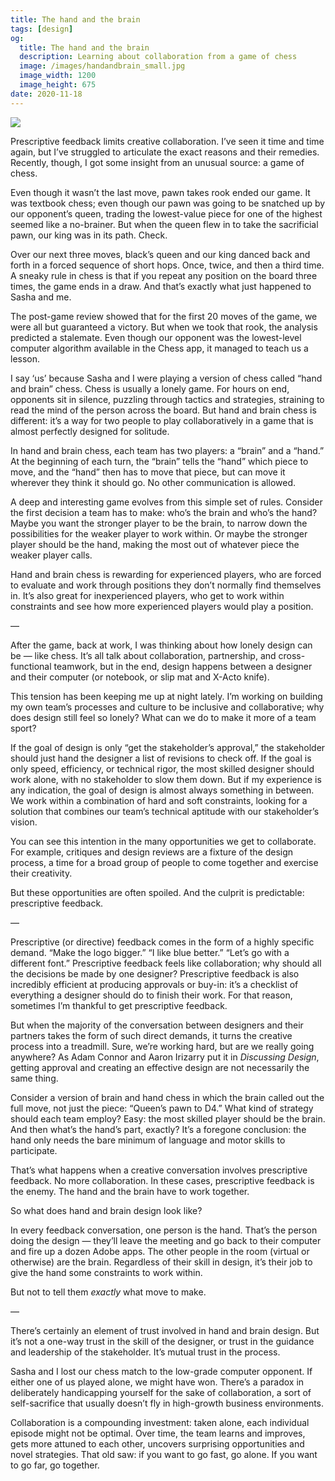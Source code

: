 ```yaml
---
title: The hand and the brain
tags: [design]
og:
  title: The hand and the brain
  description: Learning about collaboration from a game of chess
  image: /images/handandbrain_small.jpg
  image_width: 1200
  image_height: 675
date: 2020-11-18
---
```


![](/images/handandbrain.jpg)

Prescriptive feedback limits creative collaboration. I’ve seen it time and time again, but I’ve struggled to articulate the exact reasons and their remedies. Recently, though, I got some insight from an unusual source: a game of chess.

Even though it wasn’t the last move, pawn takes rook ended our game. It was textbook chess; even though our pawn was going to be snatched up by our opponent’s queen, trading the lowest-value piece for one of the highest seemed like a no-brainer. But when the queen flew in to take the sacrificial pawn, our king was in its path. Check. 

Over our next three moves, black’s queen and our king danced back and forth in a forced sequence of short hops. Once, twice, and then a third time. A sneaky rule in chess is that if you repeat any position on the board three times, the game ends in a draw. And that’s exactly what just happened to Sasha and me.

The post-game review showed that for the first 20 moves of the game, we were all but guaranteed a victory. But when we took that rook, the analysis predicted a stalemate. Even though our opponent was the lowest-level computer algorithm available in the Chess app, it managed to teach us a lesson.

I say ‘us’ because Sasha and I were playing a version of chess called “hand and brain” chess. Chess is usually a lonely game. For hours on end, opponents sit in silence, puzzling through tactics and strategies, straining to read the mind of the person across the board. But hand and brain chess is different: it’s a way for two people to play collaboratively in a game that is almost perfectly designed for solitude.

In hand and brain chess, each team has two players: a “brain” and a “hand.” At the beginning of each turn, the “brain” tells the “hand” which piece to move, and the “hand” then has to move that piece, but can move it wherever they think it should go. No other communication is allowed.

A deep and interesting game evolves from this simple set of rules. Consider the first decision a team has to make: who’s the brain and who’s the hand? Maybe you want the stronger player to be the brain, to narrow down the possibilities for the weaker player to work within. Or maybe the stronger player should be the hand, making the most out of whatever piece the weaker player calls.

Hand and brain chess is rewarding for experienced players, who are forced to evaluate and work through positions they don’t normally find themselves in. It’s also great for inexperienced players, who get to work within constraints and see how more experienced players would play a position.

—

After the game, back at work, I was thinking about how lonely design can be — like chess. It’s all talk about collaboration, partnership, and cross-functional teamwork, but in the end, design happens between a designer and their computer (or notebook, or slip mat and X-Acto knife).

This tension has been keeping me up at night lately. I’m working on building my own team’s processes and culture to be inclusive and collaborative; why does design still feel so lonely? What can we do to make it more of a team sport?

If the goal of design is only “get the stakeholder’s approval,” the stakeholder should just hand the designer a list of revisions to check off. If the goal is only speed, efficiency, or technical rigor, the most skilled designer should work alone, with no stakeholder to slow them down. But if my experience is any indication, the goal of design is almost always something in between. We work within a combination of hard and soft constraints, looking for a solution that combines our team’s technical aptitude with our stakeholder’s vision.

You can see this intention in the many opportunities we get to collaborate. For example, critiques and design reviews are a fixture of the design process, a time for a broad group of people to come together and exercise their creativity. 

But these opportunities are often spoiled. And the culprit is predictable: prescriptive feedback.

—

Prescriptive (or directive) feedback comes in the form of a highly specific demand. “Make the logo bigger.” “I like blue better.” “Let’s go with a different font.” Prescriptive feedback feels like collaboration; why should all the decisions be made by one designer? Prescriptive feedback is also incredibly efficient at producing approvals or buy-in: it’s a checklist of everything a designer should do to finish their work. For that reason, sometimes I’m thankful to get prescriptive feedback.

But when the majority of the conversation between designers and their partners takes the form of such direct demands, it turns the creative process into a treadmill. Sure, we’re working hard, but are we really going anywhere? As Adam Connor and Aaron Irizarry put it in _Discussing Design_, getting approval and creating an effective design are not necessarily the same thing.

Consider a version of brain and hand chess in which the brain called out the full move, not just the piece: “Queen’s pawn to D4.” What kind of strategy should each team employ? Easy: the most skilled player should be the brain. And then what’s the hand’s part, exactly? It’s a foregone conclusion: the hand only needs the bare minimum of language and motor skills to participate.

That’s what happens when a creative conversation involves prescriptive feedback. No more collaboration. In these cases, prescriptive feedback is the enemy. The hand and the brain have to work together.

So what does hand and brain design look like?

In every feedback conversation, one person is the hand. That’s the person doing the design — they’ll leave the meeting and go back to their computer and fire up a dozen Adobe apps. The other people in the room (virtual or otherwise) are the brain. Regardless of their skill in design, it’s their job to give the hand some constraints to work within.

But not to tell them _exactly_ what move to make.

—

There’s certainly an element of trust involved in hand and brain design. But it’s not a one-way trust in the skill of the designer, or trust in the guidance and leadership of the stakeholder. It’s mutual trust in the process.

Sasha and I lost our chess match to the low-grade computer opponent. If either one of us played alone, we might have won. There’s a paradox in deliberately handicapping yourself for the sake of collaboration, a sort of self-sacrifice that usually doesn’t fly in high-growth business environments.

Collaboration is a compounding investment: taken alone, each individual episode might not be optimal. Over time, the team learns and improves, gets more attuned to each other, uncovers surprising opportunities and novel strategies. That old saw: if you want to go fast, go alone. If you want to go far, go together.
